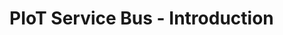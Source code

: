 <meta name="daria:article_id" content="piot_service_bus_part_1">
<meta name="daria:title" content="PIot Service Bus - Part 1">
<meta name="daria:title_slug" content="part_1">
<meta name="daria:order" content="0">
<meta name="daria:created_on" content="2024-07-07">
<meta name="daria:tags" content="raspberry pi,rust,iot">
<meta name="daria:image_id" content="christopher-burns-8KfCR12oeUM">

# PIoT Service Bus - Introduction 